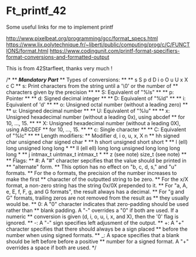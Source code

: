 # Ft_printf_42
Some useful links for me to implement printf

http://www.pixelbeat.org/programming/gcc/format_specs.html
https://www.lix.polytechnique.fr/~liberti/public/computing/prog/c/C/FUNCTIONS/format.html
https://www.codingunit.com/printf-format-specifiers-format-conversions-and-formatted-output

This is from 42Starfleet, thanks very much !

/*
**	*******************************Mandatory Part*******************************
**	Types of conversions:
**
**	s S p d D i o O u U x X c C
**	s: Print characters from the string until a '\0' or the number of
**	characters given by the precision
**
**	S: Equivalent of "%ls"
**
**	p: Pointer
**
**	d: Signed decimal integer
**
**	D: Equivalent of "%ld"
**
**	i: Equivalent of 'd'
**
**	o: Unsigned octal number (without a leading zero)
**
**	u: Unsigned decimal number
**
**	U: Equivalent of "%lu"
**
**	x: Unsigned hexadecimal number (without a leading 0x), using abcdef
**	for 10, ..., 15.
**
**	X: Unsigned hexadecimal number (without a leading 0X), using ABCDEF
**	for 10, ..., 15.
**
**	c: Single character
**
**	C: Equivalent of "%lc"
**
**	Length modifiers:
**	Modifier		d, i			o, u, x, X			n
**	hh				signed char		unsigned char		signed char *
**	h				short			unsigned short		short *
**	l (ell)			long			unsigned long		long *
**	ll (ell ell)	long long		unsigned long long	long long *
**	j				intmax_t		uintmax_t			intmax_t *
**	z				(see note)		size_t				(see note)
**
**	Flags:
**	#: A "#" character sepcifies that the value should be printed in
**	"alternate" form.
**	This option has no effect on "b, c, d, s," and "u" formats.
**	For the o formats, the precision of the number increases to make the first
**	character of the outputted string to be zero.
**	For the x/X format, a non-zero string has the string 0x/0X prepended to it.
**	For "a, A, e, E, f, F, g, and G formats", the result always has a decimal.
**	For "g and G" formats, trailing zeros are not removed from the result as
**	they usually would be.
**	0: A "0" character indicates that zero-padding should be used rather than
**	blank padding. A "-" overrides a "0" if both are used. If a numeric
**	conversion is given (d, i, o, u, i, x, and X), then the '0' flag is ignored.
**	-: A "-" sign specifies left adjusment of the output.
**	+: A "+" character specifies that there should always be a sign placed
**	before the number when using signed formats.
**	_: A space specifies that a blank should be left before before a positive
**	number for a signed format. A "+" overrides a space if both are used.
*/
